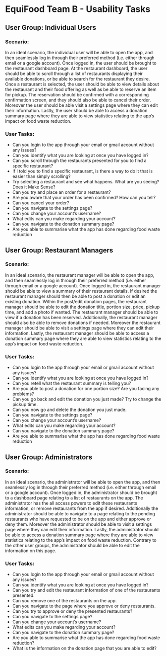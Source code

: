 # EquiFood Team B - Usability Tasks
## User Group: Individual Users
### Scenario: 
In an ideal scenario, the individual user will be able to open the app, and then seamlessly log in through their preferred method (i.e. either through email or a google account). Once logged in, the user should be brought to the restaurant dashboard page. At the restaurant dashboard, the user should be able to scroll through a list of restaurants displaying their available donations, or be able to search for the restaurant they desire. Once a restaurant is selected, the user should be able to view details about the restaurant and their food offering as well as be able to reserve an item for pickup. The reservation should be confirmed with a corresponding confirmation screen, and they should also be able to cancel their order. Moreover the user should be able visit a settings page where they can edit their information. Lastly, the user should be able to access a donation summary page where they are able to view statistics relating to the app’s impact on food waste reduction.

### User Tasks:
- Can you login to the app through your email or gmail account without any issues?
- Can you identify what you are looking at once you have logged in?
- Can you scroll through the restaurants presented for you to find a specific restaurant?
- If I told you to find a specific restaurant, is there a way to do it that is easier than simply scrolling?
- Try selecting a restaurant and see what happens. What are you seeing? Does it Make Sense?
- Can you try and place an order for a restaurant?
- Are you aware that your order has been confirmed? How can you tell?
- Can you cancel your order?
- Can you navigate to the settings page?
- Can you change your account’s username?
- What edits can you make regarding your account?
- Can you navigate to the donation summary page?
- Are you able to summarise what the app has done regarding food waste reduction

## User Group: Restaurant Managers
### Scenario: 
In an ideal scenario, the restaurant manager will be able to open the app, and then seamlessly log in through their preferred method (i.e. either through email or a google account). Once logged in, the restaurant manager should be able to view a summary of their restaurant details. If desired the restaurant manager should then be able to post a donation or edit an existing donation. Within the post/edit donation pages, the restaurant manager should be able to edit the donation title, portion size, price, pickup time, and add a photo if wanted. The restaurant manager should be able to view if a donation has been reserved. Additionally, the restaurant manager should also be able to remove donations if needed. Moreover the restaurant manager should be able to visit a settings page where they can edit their information. Lastly, the restaurant manager should be able to access a donation summary page where they are able to view statistics relating to the app’s impact on food waste reduction.

### User Tasks:
- Can you login to the app through your email or gmail account without any issues?
- Can you identify what you are looking at once you have logged in?
- Can you retell what the restaurant summary is telling you?
- Are you able to post a donation for one portion size? Are you facing any problems?
- Can you go back and edit the donation you just made? Try to change the pickup time.
- Can you now go and delete the donation you just made.
- Can you navigate to the settings page?
- Can you change your account’s username?
- What edits can you make regarding your account?
- Can you navigate to the donation summary page?
- Are you able to summarise what the app has done regarding food waste reduction

## User Group: Administrators
### Scenario: 
In an ideal scenario, the administrator will be able to open the app, and then seamlessly log in through their preferred method (i.e. either through email or a google account). Once logged in, the administrator should be brought to a dashboard page relating to a list of restaurants on the app. The administrator has the all access powers to edit these restaurants information, or remove restaurants from the app if desired. Additionally the administrator should be able to navigate to a page relating to the pending restaurants who have requested to be on the app and either approve or deny them. Moreover the administrator should be able to visit a settings page where they can edit their information. Lastly, the administrator should be able to access a donation summary page where they are able to view statistics relating to the app’s impact on food waste reduction. Contrary to the other user groups, the administrator should be able to edit the information on this page. 

### User Tasks:
- Can you login to the app through your email or gmail account without any issues?
- Can you identify what you are looking at once you have logged in?
- Can you try and edit the restaurant information of one of the restaurants presented.
- Can you remove one of the restaurants on the app.
- Can you navigate to the page where you approve or deny restaurants.
- Can you try to approve or deny the presented restaurants? 
- Can you navigate to the settings page?
- Can you change your account’s username?
- What edits can you make regarding your account?
- Can you navigate to the donation summary page?
- Are you able to summarise what the app has done regarding food waste reduction?
- What is the information on the donation page that you are able to edit?

